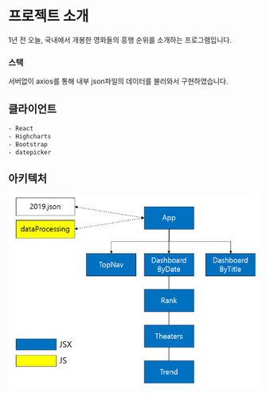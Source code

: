 # 프로젝트 소개
1년 전 오늘, 국내에서 개봉한 영화들의 흥행 순위를 소개하는 프로그램입니다.

### 스택
서버없이 axios를 통해 내부 json파일의 데이터를 불러와서 구현하였습니다.

## 클라이언트
    - React
    - Highcharts
    - Bootstrap
    - datepicker

## 아키텍처
![](public/fileStructure.png)
